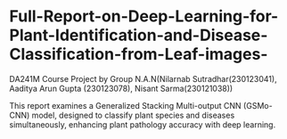 # Full-Report-on-Deep-Learning-for-Plant-Identification-and-Disease-Classification-from-Leaf-images-
DA241M Course Project by Group N.A.N(Nilarnab Sutradhar(230123041), Aaditya Arun Gupta (230123078), Nisant Sarma(230121038))

This report examines a Generalized Stacking Multi-output CNN (GSMo-CNN) model, designed to classify plant species and diseases simultaneously, enhancing plant pathology accuracy with deep learning.
